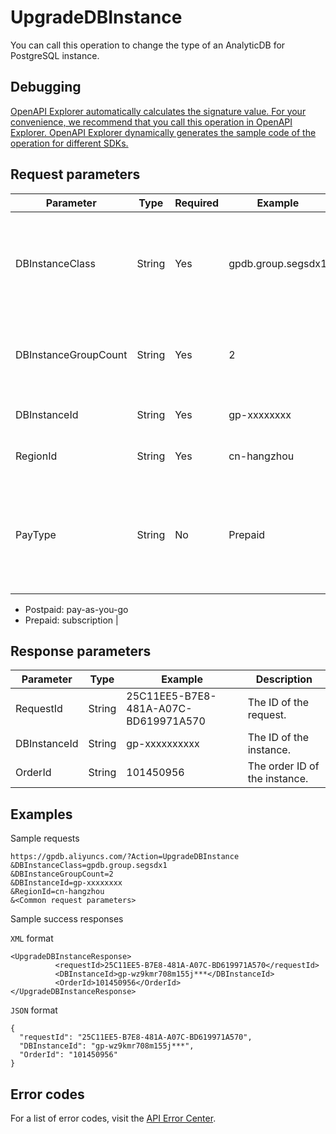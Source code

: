 # UpgradeDBInstance

You can call this operation to change the type of an AnalyticDB for PostgreSQL instance.

## Debugging

[OpenAPI Explorer automatically calculates the signature value. For your convenience, we recommend that you call this operation in OpenAPI Explorer. OpenAPI Explorer dynamically generates the sample code of the operation for different SDKs.](https://api.aliyun.com/#product=gpdb&api=UpgradeDBInstance&type=RPC&version=2016-05-03)

## Request parameters

|Parameter|Type|Required|Example|Description|
|---------|----|--------|-------|-----------|
|DBInstanceClass|String|Yes|gpdb.group.segsdx1|The instance type. For more information, see [Instance types](~~86942~~). |
|DBInstanceGroupCount|String|Yes|2|The number of compute nodes of the instance. |
|DBInstanceId|String|Yes|gp-xxxxxxxx|The ID of the instance. |
|RegionId|String|Yes|cn-hangzhou|The region ID of the instance. |
|PayType|String|No|Prepaid|The billing method of the instance. Default value: Postpaid. Valid values:

 -   Postpaid: pay-as-you-go
-   Prepaid: subscription |

## Response parameters

|Parameter|Type|Example|Description|
|---------|----|-------|-----------|
|RequestId|String|25C11EE5-B7E8-481A-A07C-BD619971A570|The ID of the request. |
|DBInstanceId|String|gp-xxxxxxxxxx|The ID of the instance. |
|OrderId|String|101450956|The order ID of the instance. |

## Examples

Sample requests

```
https://gpdb.aliyuncs.com/?Action=UpgradeDBInstance
&DBInstanceClass=gpdb.group.segsdx1
&DBInstanceGroupCount=2
&DBInstanceId=gp-xxxxxxxx
&RegionId=cn-hangzhou
&<Common request parameters>
```

Sample success responses

`XML` format

```
<UpgradeDBInstanceResponse>
          <requestId>25C11EE5-B7E8-481A-A07C-BD619971A570</requestId>
          <DBInstanceId>gp-wz9kmr708m155j***</DBInstanceId>
          <OrderId>101450956</OrderId>
</UpgradeDBInstanceResponse>
```

`JSON` format

```
{
  "requestId": "25C11EE5-B7E8-481A-A07C-BD619971A570",
  "DBInstanceId": "gp-wz9kmr708m155j***",
  "OrderId": "101450956"
}
```

## Error codes

For a list of error codes, visit the [API Error Center](https://error-center.alibabacloud.com/status/product/gpdb).

